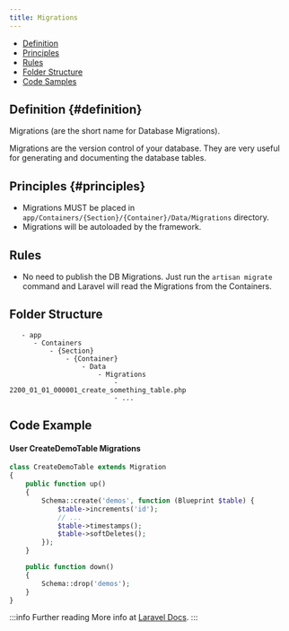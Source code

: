 ```yaml
---
title: Migrations
---
```


* [Definition](#definition)
* [Principles](#principles)
* [Rules](#rules)
* [Folder Structure](#folder-structure)
* [Code Samples](#code-samples)

## Definition {#definition}

Migrations (are the short name for Database Migrations).

Migrations are the version control of your database. They are very useful for generating and documenting the database tables.

## Principles {#principles}

- Migrations MUST be placed in `app/Containers/{Section}/{Container}/Data/Migrations` directory.
- Migrations will be autoloaded by the framework.

## Rules

- No need to publish the DB Migrations. Just run the `artisan migrate` command and Laravel will read the Migrations from the Containers.

## Folder Structure

```
   - app
      - Containers
          - {Section}
              - {Container}
                  - Data
                      - Migrations
                          - 2200_01_01_000001_create_something_table.php
                          - ...
```

## Code Example

#### User CreateDemoTable Migrations

```php
class CreateDemoTable extends Migration
{
    public function up()
    {
        Schema::create('demos', function (Blueprint $table) {
            $table->increments('id');
            // ...
            $table->timestamps();
            $table->softDeletes();
        });
    }

    public function down()
    {
        Schema::drop('demos');
    }
}

```

:::info Further reading
More info at [Laravel Docs](https://laravel.com/docs/migrations).
:::
